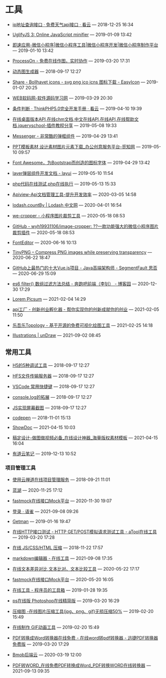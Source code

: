 # 工具

- [ip地址查询接口 · 免费天气api接口 · 看云](http://doc.tianqiapi.com/875681) — 2018-12-25 16:34 

- [UglifyJS 3: Online JavaScript minifier](https://skalman.github.io/UglifyJS-online/) — 2019-01-09 13:42 

- [即速应用-微信小程序|微信小程序工具|微信小程序开发|微信小程序制作平台](http://www.jisuapp.cn/index.php?r=pc/index/AppHome) — 2019-01-10 13:42 

- [ProcessOn - 免费在线作图，实时协作](https://www.processon.com/) — 2019-03-20 17:31 

- [动态图生成器](https://loading.io/) — 2018-09-17 12:27 

- [Share - Bollhavet icons - svg png ico icns 图标下载 - EasyIcon](https://www.easyicon.net/1183447-Share_icon.html) — 2019-01-07 20:25 

- [WEB软码网-软件源码学习网](https://www.websoftware.cn/) — 2019-03-29 20:30 

- [条件判断 · ThinkPHP5.0完全开发手册 · 看云](https://www.kancloud.cn/manual/thinkphp5/125019) — 2019-04-10 19:39 

- [在线桌面版本API,在线chm文档,中文在线API,在线API,在线帮助文档,jqueryschool-插件教程分享](http://www.jq-school.com/api/index.html) — 2019-05-08 19:33 

- [Messenger - 非常酷的弹框组件](http://www.bootcss.com/p/messenger/) — 2019-04-29 13:41 

- [PPT模板素材,设计素材图片元素下载_办公创意服务平台-觅知网](http://www.51miz.com/) — 2019-05-10 09:57 

- [Font Awesome，为Bootstrap而创造的图标字体](http://www.bootcss.com/p/font-awesome/#) — 2019-04-29 13:42 

- [layer弹层组件开发文档 - layui](https://www.layui.com/doc/modules/layer.html#layer.prompt) — 2019-05-10 11:54 

- [php代码在线测试,php在线执行](http://www.dooccn.com/php/) — 2019-05-13 15:33 

- [Apiview-Api文档管理工具-提升开发效率](https://www.apiview.com/) — 2020-03-05 14:58 

- [lodash.countBy | Lodash 中文网](https://www.lodashjs.com/docs/lodash.countBy) — 2020-04-01 16:54 

- [we-cropper - 小程序图片裁剪工具](https://we-plugin.github.io/we-cropper/#/) — 2020-05-18 08:53 

- [GitHub - wyh19931106/image-cropper: ??一款功能强大的微信小程序图片裁剪插件](https://github.com/wyh19931106/image-cropper) — 2020-05-18 08:53 

- [FontEditor](http://fontstore.baidu.com/static/editor/index.html) — 2020-06-16 10:13 

- [TinyPNG – Compress PNG images while preserving transparency](https://tinypng.com/) — 2020-06-22 18:47 

- [GitHub上最热门的十大Vue.js项目 - Java高端架构师 - SegmentFault 思否](https://segmentfault.com/a/1190000017091211) — 2020-06-29 15:09 

- [es6 filter() 数组过滤方法总结 - 奔跑吧前端（李钊） - 博客园](https://www.cnblogs.com/lizhao123/p/9528124.html) — 2020-12-30 17:29 

- [Lorem Picsum](https://picsum.photos/) — 2021-02-04 14:29 

- [api工厂 - 创新创业孵化器 - 帮你实现你的创新成就你的创业](https://www.it120.cc/) — 2021-02-05 11:50 

- [乐吾乐Topology - 基于开源的免费可视化绘图工具](http://topology.le5le.com/) — 2021-02-25 14:18 

- [Illustrations | unDraw](https://undraw.co/illustrations) — 2021-09-02 08:45 

## 常用工具

- [H5的5种调试工具](https://juejin.im/post/5b72e1f66fb9a009d018fb94) — 2018-09-17 12:27 

- [HFS文件传输服务器](http://rejetto.com/hfs/?f=dl) — 2018-09-17 12:27 

- [VSCode 常用快捷键](https://segmentfault.com/a/1190000009396435) — 2018-09-17 12:27 

- [console.log的拓展](https://segmentfault.com/a/1190000012957199) — 2018-09-17 12:27 

- [JS实现屏幕截图](https://segmentfault.com/a/1190000008320433) — 2018-09-17 12:27 

- [codepen](https://codepen.io/michaelrappaz/pen/OjNoNd) — 2018-11-01 15:13 

- [ShowDoc](https://www.showdoc.com.cn/) — 2021-04-15 10:03 

- [稿定设计-做图做视频必备_在线设计神器_海量版权素材模板](https://www.gaoding.com/) — 2021-04-15 16:04 

- [有道云笔记](https://note.youdao.com/web/#/file/recent/note/WEB80c422008fe51e7938e11e30014d62bc/) — 2019-12-13 10:52 

### 项目管理工具

- [使用云禅道在线项目管理服务](https://www.zentao.net/book/zentaopmshelp/63.html) — 2018-09-21 11:01 

- [蓝湖](https://lanhuapp.com/web/#/item) — 2020-11-25 17:12 

- [fastmock在线接口Mock平台](https://www.fastmock.site/#/project/7a7c4b9fc227c019d7fb95a518486536) — 2020-11-30 19:07 

- [登录 · 语雀](https://www.yuque.com/login?goto=https%3A%2F%2Fwww.yuque.com%2Fsettings%2Fmember) — 2021-09-08 09:26 

- [Getman](https://getman.cn/hHvED) — 2019-01-16 19:47 

- [在线HTTP接口测试 - HTTP GET/POST模拟请求测试工具 - aTool在线工具](http://www.atool88.com/httptest.php) — 2019-03-20 17:28 

- [在线 JS/CSS/HTML 压缩](http://tool.oschina.net/jscompress?type=3) — 2018-11-22 17:57 

- [markdown编辑器 - 在线工具](https://tool.lu/markdown/#_13) — 2021-09-08 17:35 

- [在线文本差异对比,文本比对、文本比较工具](http://www.jq22.com/textDifference) — 2020-05-22 17:17 

- [fastmock在线接口Mock平台](https://www.fastmock.site/#/) — 2020-05-20 16:05 

- [在线工具 - 程序员的工具箱](https://tool.lu/) — 2019-01-28 19:35 

- [ps在线版 Photoshop在线精简版](https://www.uupoop.com/) — 2019-03-20 16:29 

- [压缩图 -在线图片压缩工具(jpg、png、gif)无损压缩50%](https://www.yasuotu.com/) — 2019-02-20 15:49 

- [在线制作 GIF动画工具](http://gif.55.la/) — 2019-02-20 15:49 

- [PDF转换成Word转换器在线免费 - 在线word转pdf转换器 - 迅捷PDF转换器免费版](https://app.xunjiepdf.com/) — 2019-03-20 17:29 

- [Bmob后端云](https://www.bmob.cn/) — 2020-03-19 12:00 

- [PDF转WORD_在线免费PDF转换成Word_PDF转换WORD在线转换器](https://www.camscanner.com/pdftoword) — 2021-09-13 09:35 

